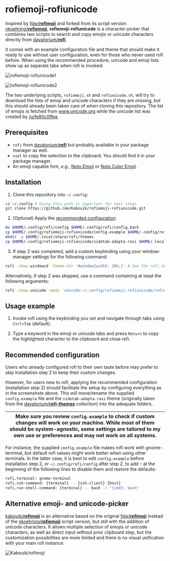 # rofiemoji-rofiunicode

Inspired by [fdw/**rofimoji**](https://github.com/fdw/rofimoji) and forked from its script version [nkoehring/**rofiemoji**](https://github.com/nkoehring/rofiemoji), **rofiemoji-rofiunicode** is a character-picker that combines two scripts to search and copy emojis or unicode characters directly from [davatorium/**rofi**](https://github.com/davatorium/rofi).

It comes with an example configuration file and theme that should make it ready to use without user configuration, even for those who never used rofi before. When using the recommended procedure, unicode and emoji lists show up as separate tabs when rofi is invoked:

![rofiemoji-rofiunicode1](https://github.com/Kabouik/rofiemoji-rofiunicode/blob/master/rofiemoji-rofiunicode1.png?raw=true)

![rofiemoji-rofiunicode2](https://github.com/Kabouik/rofiemoji-rofiunicode/blob/master/rofiemoji-rofiunicode2.png?raw=true)

The two underlying scripts, `rofiemoji.sh` and `rofiunicode.sh`, will try to download the lists of emoji and unicode characters if they are missing, but this should already been taken care of when cloning this repository. The list of emojis is fetched from www.unicode.org while the unicode list was created by [/u/fe80c0ffee](https://www.reddit.com/r/unixporn/comments/7zqkov/oc_i_mad_a_rofi_emoji_picker_and_i_feel_bad_about/duqls53?utm_source=share&utm_medium=web2x).

## Prerequisites

 * `rofi` from [davatorium/**rofi**](https://github.com/davatorium/rofi) but probably available in your package manager as well.
 * `xsel` to copy the selection to the clipboard. You should find it in your package manager.
 * An emoji capable font, *e.g.*, [Noto Emoji](https://www.google.com/get/noto/#emoji-zsye) or [Noto Color Emoji](https://www.google.com/get/noto/#emoji-zsye-color).

## Installation

1. Clone this repository into `~/.config`:
 ```bash
 cd ~/.config # Using this path is important for next steps
 git clone https://github.com/Kabouik/rofiemoji-rofiunicode.git
 ```

2. (Optional) Apply the [recommended configuration](https://github.com/Kabouik/rofiemoji-rofiunicode#recommended-configuration):

 ```bash
 mv $HOME/.config/rofi/config $HOME/.config/rofi/config.back
 cp $HOME/.config/rofiemoji-rofiunicode/config.example $HOME/.config/rofi/config
 mkdir -p $HOME/.local/share/rofi/themes
 cp $HOME/.config/rofiemoji-rofiunicode/sidetab-adapta.rasi $HOME/.local/share/rofi/themes/
 ```

3. If step 2 was completed, add a custom keybinding using your window-manager settings for the following command:

 ```sh
 rofi -show windowcd -theme-str '#window{width: 30%;}' # See the rofi documentation for details
 ```

 Alternatively, if step 2 was skipped, use a command containing at least the following arguments:

 ```sh
 rofi -show unicode -modi 'unicode:~/.config/rofiemoji-rofiunicode/rofiunicode.sh,emoji:~/.config/rofiemoji-rofiunicode/rofiemoji.sh' -theme-str '#window{width: 30%;}'
```

## Usage example

1. Invoke rofi using the keybinding you set and navigate through tabs using `Ctrl+Tab` (default).

2. Type a keyword in the emoji or unicode tabs and press `Return` to copy the highlighted character to the clipboard and close rofi.

## Recommended configuration
Users who already configured rofi to their own taste before may prefer to skip installation step 2 to keep their custom changes.

However, for users new to rofi, applying the recommended configuration (installation step 2) should facilitate the setup by configuring everything as in the screenshots above. This will move/rename the supplied `config.example` file and the `sidetab-adapta.rasi` theme (originally taken from the [davatorium/**rofi-themes**](https://raw.githubusercontent.com/davatorium/rofi-themes/master/User%20Themes/sidetab-adapta.rasi) collection) into the adequate folders.

| Make sure you review `config.example` to check if custom changes will work on your machine. While most of them should be system-agnostic, some settings are tailored to my own use or preferences and may not work on all systems. |
| --- |

For instance, the supplied `config.example` file makes rofi work with gnome-terminal, but default rofi values might work better when using other terminals. In the latter case, it is best to edit `config.example` before installation step 2, or `~/.config/rofi/config` after step 2, to add `!` at the beginning of the following lines to disable them and restore the defaults:

```sh
rofi.terminal: gnome-terminal
rofi.ssh-command: {terminal} -- {ssh-client} {host}
rofi.run-shell-command: {terminal} -- bash -c "{cmd}; bash"
```

## Alternative emoji- and unicode-picker

[kabouik/**rofimoji**](https://github.com/Kabouik/rofimoji) is an alternative based on the original [fdw/**rofimoji**](https://github.com/fdw/rofimoji) instead of the [nkoehring/**rofiemoji**](https://github.com/nkoehring/rofiemoji) script version, but still with the addition of unicode characters. It allows multiple selection of emojis or unicode characters, as well as direct input without prior clipboard step, but the customization possibilities are more limited and there is no visual unification with your main rofi instance.

![Kabouik/rofimoji](https://github.com/Kabouik/rofimoji/raw/master/screenshot-fork.png?raw=true)
